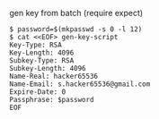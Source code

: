 
gen key from batch (require expect) 
```console
$ password=$(mkpasswd -s 0 -l 12)
$ cat <<EOF> gen-key-script
Key-Type: RSA
Key-Length: 4096
Subkey-Type: RSA
Subkey-Length: 4096
Name-Real: hacker65536
Name-Email: s.hacker65536@gmail.com
Expire-Date: 0
Passphrase: $password
EOF
```

```console

